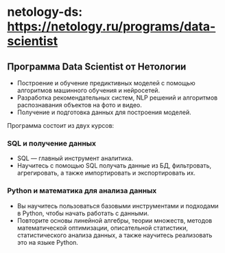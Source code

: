 # netology-ds: https://netology.ru/programs/data-scientist
## Программа Data Scientist от Нетологии

- Построение и обучение предиктивных моделей с помощью алгоритмов машинного обучения и нейросетей. 
- Разработка рекомендательных систем, NLP решений и алгоритмов распознавания объектов на фото и видео. 
- Получение и подготовка данных для построения моделей.

Программа состоит из двух курсов:

### SQL и получение данных
- SQL — главный инструмент аналитика.
- Научитесь с помощью SQL получать данные из БД, фильтровать, агрегировать, а также импортировать и экспортировать их.

### Python и математика для анализа данных
- Вы научитесь пользоваться базовыми инструментами и подходами в Python, чтобы начать работать с данными. 
- Повторите основы линейной алгебры, теории множеств, методов математической оптимизации, описательной статистики, статистического анализа данных, а также научитесь реализовать это на языке Python.
